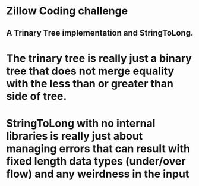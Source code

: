 # Zillow Coding challenge 
## A Trinary Tree implementation and StringToLong.

The trinary tree is really just a binary tree that does not merge equality with the less than or greater than side of tree.
=

StringToLong with no internal libraries is really just about managing errors that can result with fixed length data types (under/over flow) and
any weirdness in the input
=